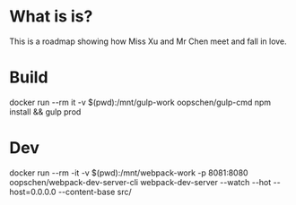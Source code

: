 # What is is?
This is a roadmap showing how Miss Xu and Mr Chen meet and fall in love.

# Build 
docker run --rm it -v $(pwd):/mnt/gulp-work oopschen/gulp-cmd npm install && gulp prod

# Dev
docker run --rm -it -v $(pwd):/mnt/webpack-work -p 8081:8080 oopschen/webpack-dev-server-cli webpack-dev-server --watch --hot --host=0.0.0.0 --content-base src/
